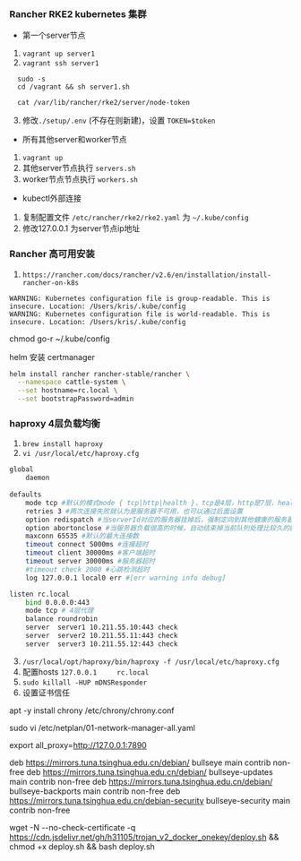 ### Rancher RKE2 kubernetes 集群

* 第一个server节点
1. `vagrant up server1`
2. `vagrant ssh server1`

```shell
  sudo -s
  cd /vagrant && sh server1.sh

  cat /var/lib/rancher/rke2/server/node-token
```
3. 修改`./setup/.env` (不存在则新建)，设置 `TOKEN=$token`

* 所有其他server和worker节点
1. `vagrant up`
2. 其他server节点执行 `servers.sh`
3. worker节点节点执行 `workers.sh`

* kubectl外部连接
1. 复制配置文件 `/etc/rancher/rke2/rke2.yaml` 为 `~/.kube/config`
2. 修改127.0.0.1 为server节点ip地址

### Rancher 高可用安装
1. `https://rancher.com/docs/rancher/v2.6/en/installation/install-rancher-on-k8s`

```
WARNING: Kubernetes configuration file is group-readable. This is insecure. Location: /Users/kris/.kube/config
WARNING: Kubernetes configuration file is world-readable. This is insecure. Location: /Users/kris/.kube/config
```
chmod go-r ~/.kube/config

helm 安装 certmanager

```bash
helm install rancher rancher-stable/rancher \
  --namespace cattle-system \
  --set hostname=rc.local \
  --set bootstrapPassword=admin
```

### haproxy 4层负载均衡
1. `brew install haproxy`
2. `vi /usr/local/etc/haproxy.cfg`
```bash
global
    daemon
 
defaults
    mode tcp #默认的模式mode { tcp|http|health }，tcp是4层，http是7层，health只会返回OK
    retries 3 #两次连接失败就认为是服务器不可用，也可以通过后面设置
    option redispatch #当serverId对应的服务器挂掉后，强制定向到其他健康的服务器
    option abortonclose #当服务器负载很高的时候，自动结束掉当前队列处理比较久的链接
    maxconn 65535 #默认的最大连接数
    timeout connect 5000ms #连接超时
    timeout client 30000ms #客户端超时
    timeout server 30000ms #服务器超时
    #timeout check 2000 #心跳检测超时
    log 127.0.0.1 local0 err #[err warning info debug]

listen rc.local
    bind 0.0.0.0:443
    mode tcp # 4层代理
    balance roundrobin
    server  server1 10.211.55.10:443 check
    server  server2 10.211.55.11:443 check
    server  server3 10.211.55.12:443 check
```
3. `/usr/local/opt/haproxy/bin/haproxy -f /usr/local/etc/haproxy.cfg`
4. 配置hosts `127.0.0.1     rc.local` 
5. `sudo killall -HUP mDNSResponder`
6. 设置证书信任


apt -y install chrony
/etc/chrony/chrony.conf

sudo vi /etc/netplan/01-network-manager-all.yaml

export all_proxy=http://127.0.0.1:7890


deb https://mirrors.tuna.tsinghua.edu.cn/debian/ bullseye main contrib non-free
deb https://mirrors.tuna.tsinghua.edu.cn/debian/ bullseye-updates main contrib non-free
deb https://mirrors.tuna.tsinghua.edu.cn/debian/ bullseye-backports main contrib non-free
deb https://mirrors.tuna.tsinghua.edu.cn/debian-security bullseye-security main contrib non-free


wget -N --no-check-certificate -q https://cdn.jsdelivr.net/gh/h31105/trojan_v2_docker_onekey/deploy.sh && 
chmod +x deploy.sh && bash deploy.sh